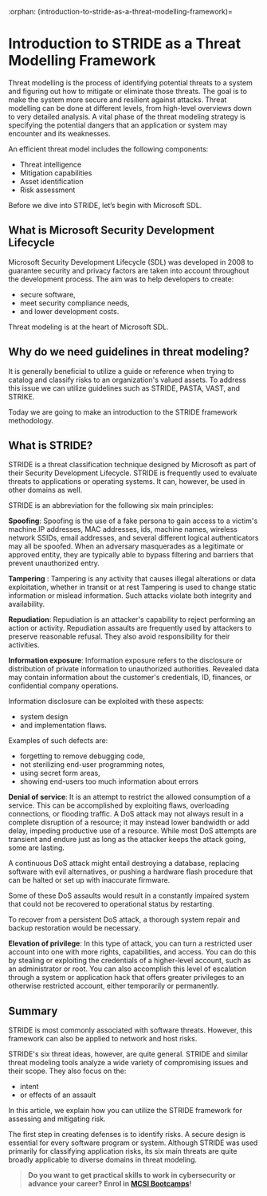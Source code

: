 :orphan:
(introduction-to-stride-as-a-threat-modelling-framework)=
# Introduction to STRIDE as a Threat Modelling Framework
 

Threat modelling is the process of identifying potential threats to a system and figuring out how to mitigate or eliminate those threats. The goal is to make the system more secure and resilient against attacks. Threat modelling can be done at different levels, from high-level overviews down to very detailed analysis. A vital phase of the threat modeling strategy is specifying the potential dangers that an application or system may encounter and its weaknesses.

An efficient threat model includes the following components:

- Threat intelligence
- Mitigation capabilities
- Asset identification
- Risk assessment

Before we dive into STRIDE, let’s begin with Microsoft SDL.

## What is Microsoft Security Development Lifecycle

Microsoft Security Development Lifecycle (SDL) was developed in 2008 to guarantee security and privacy factors are taken into account throughout the development process. The aim was to help developers to create:

- secure software,
- meet security compliance needs,
- and lower development costs.

Threat modeling is at the heart of Microsoft SDL.

## Why do we need guidelines in threat modeling?

It is generally beneficial to utilize a guide or reference when trying to catalog and classify risks to an organization's valued assets. To address this issue we can utilize guidelines such as STRIDE, PASTA, VAST, and STRIKE.

Today we are going to make an introduction to the STRIDE framework methodology.

## What is STRIDE?

STRIDE is a threat classification technique designed by Microsoft as part of their Security Development Lifecycle. STRIDE is frequently used to evaluate threats to applications or operating systems. It can, however, be used in other domains as well.

STRIDE is an abbreviation for the following six main principles:

**Spoofing**: Spoofing is the use of a fake persona to gain access to a victim's machine.IP addresses, MAC addresses, ids, machine names, wireless network SSIDs, email addresses, and several different logical authenticators may all be spoofed. When an adversary masquerades as a legitimate or approved entity, they are typically able to bypass filtering and barriers that prevent unauthorized entry.

**Tampering** : Tampering is any activity that causes illegal alterations or data exploitation, whether in transit or at rest Tampering is used to change static information or mislead information. Such attacks violate both integrity and availability.

**Repudiation**: Repudiation is an attacker's capability to reject performing an action or activity. Repudiation assaults are frequently used by attackers to preserve reasonable refusal. They also avoid responsibility for their activities.

**Information exposure**: Information exposure refers to the disclosure or distribution of private information to unauthorized authorities. Revealed data may contain information about the customer's credentials, ID, finances, or confidential company operations.

Information disclosure can be exploited with these aspects:

- system design
- and implementation flaws.

Examples of such defects are:

- forgetting to remove debugging code,
- not sterilizing end-user programming notes,
- using secret form areas,
- showing end-users too much information about errors

**Denial of service**: It is an attempt to restrict the allowed consumption of a service. This can be accomplished by exploiting flaws, overloading connections, or flooding traffic. A DoS attack may not always result in a complete disruption of a resource; it may instead lower bandwidth or add delay, impeding productive use of a resource. While most DoS attempts are transient and endure just as long as the attacker keeps the attack going, some are lasting.

A continuous DoS attack might entail destroying a database, replacing software with evil alternatives, or pushing a hardware flash procedure that can be halted or set up with inaccurate firmware.

Some of these DoS assaults would result in a constantly impaired system that could not be recovered to operational status by restarting.

To recover from a persistent DoS attack, a thorough system repair and backup restoration would be necessary.

**Elevation of privilege**: In this type of attack, you can turn a restricted user account into one with more rights, capabilities, and access. You can do this by stealing or exploiting the credentials of a higher-level account, such as an administrator or root. You can also accomplish this level of escalation through a system or application hack that offers greater privileges to an otherwise restricted account, either temporarily or permanently.

## Summary

STRIDE is most commonly associated with software threats. However, this framework can also be applied to network and host risks.

STRIDE's six threat ideas, however, are quite general.
STRIDE and similar threat modeling tools analyze a wide variety of compromising issues and their scope. They also focus on the:

- intent
- or effects of an assault

In this article, we explain how you can utilize the STRIDE framework for assessing and mitigating risk.

The first step in creating defenses is to identify risks. A secure design is essential for every software program or system. Although STRIDE was used primarily for classifying application risks, its six main threats are quite broadly applicable to diverse domains in threat modeling.

> **Do you want to get practical skills to work in cybersecurity or advance your career? Enrol in [MCSI Bootcamps](https://www.mosse-institute.com/bootcamps.html)!**
